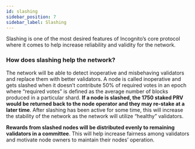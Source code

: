 ```yaml
---
id: slashing
sidebar_position: 7
sidebar_label: Slashing
---
```



Slashing is one of the most desired features of Incognito’s core protocol where it comes to help increase reliability and validity for the network.

### How does slashing help the network?

The network will be able to detect inoperative and misbehaving validators and replace them with better validators. A node is called inoperative and gets slashed when it doesn’t contribute 50% of required votes in an epoch where “required votes” is defined as the average number of blocks produced in a particular shard. **If a node is slashed, the 1750 staked PRV would be returned back to the node operator and they may re-stake at a later time**. After slashing has been active for some time, this will increase the stability of the network as the network will utilize “healthy” validators.

**Rewards from slashed nodes will be distributed evenly to remaining validators in a committee**. This will help increase fairness among validators and motivate node owners to maintain their nodes’ operation.

